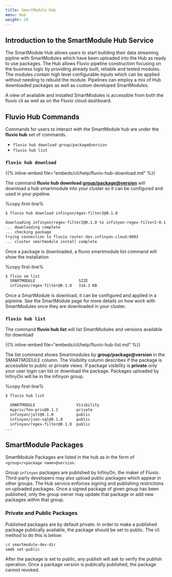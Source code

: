 ```yaml
---
title: SmartModule Hub
menu: Hub
weight: 20
---
```


## Introduction to the SmartModule Hub Service

The SmartModule Hub allows users to start building their data streaming pipline with SmartModules which have been uploaded into the Hub as ready to use packages. The Hub allows Fluvio pipeline construction focusing on the business logic by providing already built, reliable and tested modules. The modules contain high level configurable inputs which can be applied without needing to rebuild the module. Pipelines can employ a mix of Hub downloaded packages as well as custom developed SmartModules.

A view of available and installed SmartModules is accessible from both the fluvio cli as well as on the Fluvio cloud dashboard.


## Fluvio Hub Commands

Commands for users to interact with the SmartModule hub are under the **fluvio hub** set of commands.

- `fluvio hub download group/package@version`
- `fluvio hub list`

### `fluvio hub download`

{{% inline-embed file="embeds/cli/help/fluvio-hub-download.md" %}}

The command **fluvio hub download <group/package@version>** will download a hub smartmodule into your cluster so it can be configured and used in your pipeline.

%copy first-line%
```bash
$ fluvio hub download infinyon/egex-filter2@0.1.0

downloading infinyon/regex-filter2@0.1.0 to infinyon-regex-filter2-0.1.0.ipkg
... downloading complete
... checking package
trying connection to fluvio router.dev.infinyon.cloud:9003
... cluster smartmodule install complete

```

Once a package is downloaded, a fluvio smartmodule list command will show the installation

%copy first-line%
```bash
$ flvio sm list
  SMARTMODULE                   SIZE     
  infinyon/regex-filter@0.1.0   316.1 KB 
```

Once a SmartModule is download, it can be configured and applied in a pipleine. See the SmartModule page for more details on how work with SmartModules once they are downloaded in your cluster.


### `fluvio hub list`

The command **fluvio hub list** will list SmartModules and versions available for download

{{% inline-embed file="embeds/cli/help/fluvio-hub-list.md" %}}

The list command shows Smartmodules by **group/package@version** in the SMARTMODULE column. The Visibility column describes if the package is accessible to public or private views.  If package visibility is **private** only your user login can list or download the package. Packages uploaded by InfinyOn will be in the infinyon group.


%copy first-line%
```bash
$ fluvio hub list 

  SMARTMODULE                  Visibility 
  mypriv/foo-priv@0.1.1        private    
  infinyon/jolt@0.1.0          public     
  infinyon/json-sql@0.1.0      public     
  infinyon/regex-filter@0.1.0  public
...

```


## SmartModule Packages

SmartModule Packages are listed in the hub as in the form of `<group>/<package name>@version`. 

Group `infinyon` packages are published by InfinyOn, the maker of Fluvio.  Third-party developers may also upload public packages which appear in other groups. The Hub service enforces signing and publishing restrictions on uploaded packages. Once a signed package of given group has been published, only the group owner may update that package or add new packages within that group.

### Private and Public Packages

Published packages are by default private. In order to make a published package publically available, the package should be set to public. The cli method to do this is below:

```bash
cd smartmodule-dev-dir
smdk set-public
```

After the package is set to public, any publish will ask to verify the publish operation. Once a package version is publically published, the package cannot revoked.




